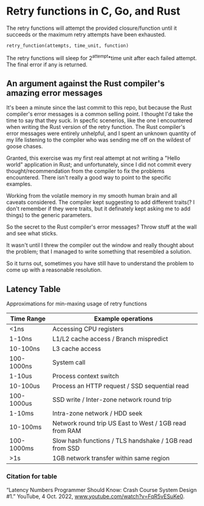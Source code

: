 # Retry functions in C, Go, and Rust

The retry functions will attempt the provided closure/function until
it succeeds or the maximum retry attempts have been exhausted.

```
retry_function(attempts, time_unit, function)
```

The retry functions will sleep for 2<sup>attempt</sup>*time unit after each
failed attempt. The final error if any is returned. 

## An argument against the Rust compiler's amazing error messages

It's been a minute since the last commit to this repo, but because
the Rust compiler's error messages is a common selling point.  I thought
I'd take the time to say that they suck.  In specfic scenerios, like the one
I encountered when writing the Rust version of the retry function.  The Rust
compiler's error messages were entirely unhelpful, and I spent an unknown
quantity of my life listening to the compiler who was sending me off 
on the wildest of goose chases.

Granted, this exercise was my first real attempt at not writing a "Hello world"
application in Rust; and unfortunately, since I did not commit every 
thought/recommendation from the compiler to fix the problems encountered.
There isn't really a good way to point to the specific examples.

Working from the volatile memory in my smooth human brain and all caveats considered.
The compiler kept suggesting to add different traits(? I don't remember if they
were traits, but it definately kept asking me to add things) to the generic parameters.

So the secret to the Rust compiler's error messages?  Throw stuff at the wall
and see what sticks.

It wasn't until I threw the compiler out the window and really thought
about the problem; that I managed to write something that resembled a solution.  

So it turns out, sometimes you have still have to understand the problem to come
up with a reasonable resolution.


## Latency Table

Approximations for min-maxing usage of retry functions

| Time Range | Example operations                                       |
|------------|----------------------------------------------------------|
| <1ns       | Accessing CPU registers                                  |
| 1-10ns     | L1/L2 cache access / Branch mispredict                   |
| 10-100ns   | L3 cache access                                          |
| 100-1000ns | System call                                              |
| 1-10us     | Process context switch                                   |
| 10-100us   | Process an HTTP request / SSD sequential read            |
| 100-1000us | SSD write / Inter-zone network round trip                |
| 1-10ms     | Intra-zone network / HDD seek                            |
| 10-100ms   | Network round trip US East to West / 1GB read from RAM   |
| 100-1000ms | Slow hash functions / TLS handshake / 1GB read from SSD  |
| >1s        | 1GB network transfer within same region                  |


### Citation for table

“Latency Numbers Programmer Should Know: Crash Course System Design #1.” YouTube, 4 Oct. 2022, www.youtube.com/watch?v=FqR5vESuKe0. 
